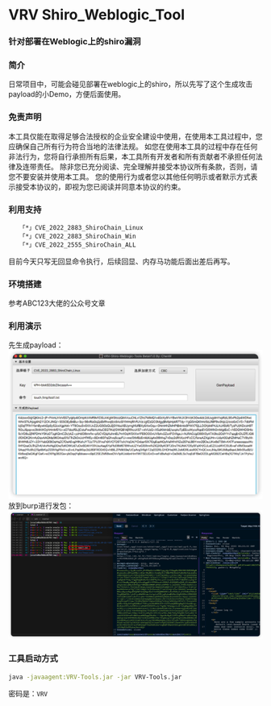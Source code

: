 # VRV Shiro_Weblogic_Tool
### 针对部署在Weblogic上的shiro漏洞

### 简介
日常项目中，可能会碰见部署在weblogic上的shiro，所以先写了这个生成攻击payload的小Demo，方便后面使用。

### 免责声明
本工具仅能在取得足够合法授权的企业安全建设中使用，在使用本工具过程中，您应确保自己所有行为符合当地的法律法规。 如您在使用本工具的过程中存在任何非法行为，您将自行承担所有后果，本工具所有开发者和所有贡献者不承担任何法律及连带责任。 除非您已充分阅读、完全理解并接受本协议所有条款，否则，请您不要安装并使用本工具。 您的使用行为或者您以其他任何明示或者默示方式表示接受本协议的，即视为您已阅读并同意本协议的约束。

### 利用支持

```bash
   「*」CVE_2022_2883_ShiroChain_Linux
   「*」CVE_2022_2883_ShiroChain_Win
   「*」CVE_2022_2555_ShiroChain_ALL
```
目前今天只写无回显命令执行，后续回显、内存马功能后面出差后再写。

### 环境搭建
参考ABC123大佬的公众号文章

### 利用演示
先生成payload：
![](./static/1.jpg)
放到burp进行发包：
![](static/2.jpg)

### 工具启动方式
```bash
java -javaagent:VRV-Tools.jar -jar VRV-Tools.jar
```
密码是：`VRV`

